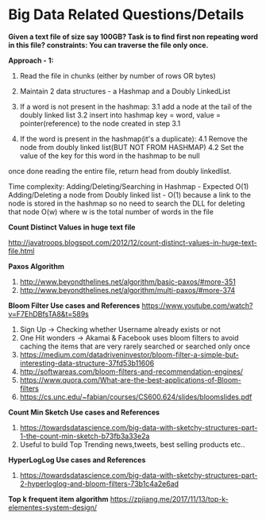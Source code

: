 # Big Data Related Questions/Details

**Given a text file of size say 100GB? Task is to find first non repeating word in this file?
constraints: You can traverse the file only once.**

**Approach - 1:**

1. Read the file in chunks (either by number of rows OR bytes)

2. Maintain 2 data structures - a Hashmap and a Doubly LinkedList

3. If a word is not present in the hashmap:
3.1 add a node at the tail of the doubly linked list
3.2 insert into hashmap key = word, value = pointer(reference) to the node created in step 3.1

4. If the word is present in the hashmap(it's a duplicate):
4.1 Remove the node from doubly linked list(BUT NOT FROM HASHMAP)
4.2 Set the value of the key for this word in the hashmap to be null

once done reading the entire file, return head from doubly linkedlist.

Time complexity:
Adding/Deleting/Searching in Hashmap - Expected O(1)
Adding/Deleting a node from Doubly linked list - O(1) because a link to the node is stored in the hashmap so no need to search the DLL for deleting that node O(w) where w is the total number of words in the file

**Count Distinct Values in huge text file**

http://javatroops.blogspot.com/2012/12/count-distinct-values-in-huge-text-file.html

**Paxos Algorithm**

1. http://www.beyondthelines.net/algorithm/basic-paxos/#more-351
2. http://www.beyondthelines.net/algorithm/multi-paxos/#more-374

**Bloom Filter Use cases and References**
https://www.youtube.com/watch?v=F7EhDBfsTA8&t=589s

1. Sign Up -> Checking whether Username already exists or not
2. One Hit wonders -> Akamai & Facebook uses bloom filters to avoid caching the items that are very rarely searched or searched only once
3. https://medium.com/datadriveninvestor/bloom-filter-a-simple-but-interesting-data-structure-37fd53b11606
4. http://softwareas.com/bloom-filters-and-recommendation-engines/
5. https://www.quora.com/What-are-the-best-applications-of-Bloom-filters
6. https://cs.unc.edu/~fabian/courses/CS600.624/slides/bloomslides.pdf

**Count Min Sketch Use cases and References**

1. https://towardsdatascience.com/big-data-with-sketchy-structures-part-1-the-count-min-sketch-b73fb3a33e2a
2. Useful to build Top Trending news,tweets, best selling products etc..

**HyperLogLog Use cases and References**
1. https://towardsdatascience.com/big-data-with-sketchy-structures-part-2-hyperloglog-and-bloom-filters-73b1c4a2e6ad

**Top k frequent item algorithm**
https://zpjiang.me/2017/11/13/top-k-elementes-system-design/
